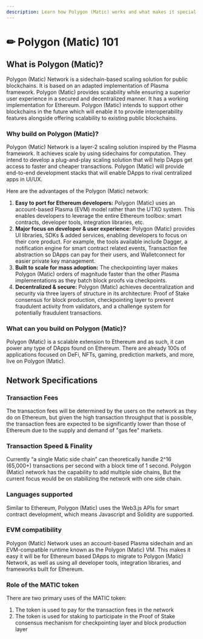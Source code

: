```yaml
---
description: Learn how Polygon (Matic) works and what makes it special
---
```


# ✏ Polygon \(Matic\) 101

## **What is Polygon \(Matic\)?**

Polygon \(Matic\) Network is a sidechain-based scaling solution for public blockchains. It is based on an adapted implementation of Plasma framework. Polygon \(Matic\) provides scalability while ensuring a superior user experience in a secured and decentralized manner. It has a working implementation for Ethereum. Polygon \(Matic\) intends to support other blockchains in the future which will enable it to provide interoperability features alongside offering scalability to existing public blockchains.

### **Why build on Polygon \(Matic\)?**

Polygon \(Matic\) Network is a layer-2 scaling solution inspired by the Plasma framework. It achieves scale by using sidechains for computation. They intend to develop a plug-and-play scaling solution that will help DApps get access to faster and cheaper transactions. Polygon \(Matic\) will provide end-to-end development stacks that will enable DApps to rival centralized apps in UI/UX.

Here are the advantages of the Polygon \(Matic\) network:

1. **Easy to port for Ethereum developers:** Polygon \(Matic\) uses an account-based Plasma \(EVM\) model rather than the UTXO system. This enables developers to leverage the entire Ethereum toolbox: smart contracts, developer tools, integration libraries, etc. 
2. **Major focus on developer & user experience:** Polygon \(Matic\) provides UI libraries, SDKs & added services, enabling developers to focus on their core product. For example, the tools available include Dagger, a notification engine for smart contract related events, Transaction fee abstraction so DApps can pay for their users, and Walletconnect for easier private key management. 
3. **Built to scale for mass adoption:** The checkpointing layer makes Polygon \(Matic\) orders of magnitude faster than the other Plasma implementations as they batch block proofs via checkpoints. 
4. **Decentralized & secure:** Polygon \(Matic\) achieves decentralization and security via three layers of structure in its architecture: Proof of Stake consensus for block production, checkpointing layer to prevent fraudulent activity from validators, and a challenge system for potentially fraudulent transactions.

### **What can you build on Polygon \(Matic\)?**

Polygon \(Matic\) is a scalable extension to Ethereum and as such, it can power any type of DApps found on Ethereum. There are already 100s of applications focused on DeFi, NFTs, gaming, prediction markets, and more, live on Polygon \(Matic\).

## **Network Specifications**

### **Transaction Fees**

The transaction fees will be determined by the users on the network as they do on Ethereum, but given the high transaction throughput that is possible, the transaction fees are expected to be significantly lower than those of Ethereum due to the supply and demand of "gas fee" markets.

### **Transaction Speed & Finality**

Currently “a single Matic side chain” can theoretically handle 2^16 \(65,000+\) transactions per second with a block time of 1 second. Polygon \(Matic\) network has the capability to add multiple side chains, But the current focus would be on stabilizing the network with one side chain.

### **Languages supported**

Similar to Ethereum, Polygon \(Matic\) uses the Web3.js APIs for smart contract development, which means Javascript and Solidity are supported.

### **EVM compatibility**

Polygon \(Matic\) Network uses an account-based Plasma sidechain and an EVM-compatible runtime known as the Polygon \(Matic\) VM. This makes it easy it will be for Ethereum based DApps to migrate to Polygon \(Matic\) Network, as well as using all developer tools, integration libraries, and frameworks built for Ethereum.

### **Role of the MATIC token**

There are two primary uses of the MATIC token:

1. The token is used to pay for the transaction fees in the network
2. The token is used for staking to participate in the Proof of Stake consensus mechanism for checkpointing layer and block production layer

